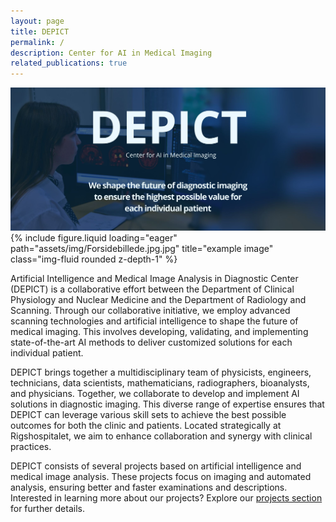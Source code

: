 ```yaml
---
layout: page
title: DEPICT
permalink: /
description: Center for AI in Medical Imaging
related_publications: true
---
```


<div class="container-fluid p-0">
    <img src="assets/img/Forsidebillede.jpg.jpg" alt="example image" class="img-fluid w-100">
</div>



<div class="row">
    <div class="col-sm mt-3 mt-md-0">
        {% include figure.liquid loading="eager" path="assets/img/Forsidebillede.jpg.jpg" title="example image" class="img-fluid rounded z-depth-1" %}
    </div>
</div>

Artificial Intelligence and Medical Image Analysis in Diagnostic Center (DEPICT) is a collaborative effort between the Department of Clinical Physiology and Nuclear Medicine and the Department of Radiology and Scanning. Through our collaborative initiative, we employ advanced scanning technologies and artificial intelligence to shape the future of medical imaging. This involves developing, validating, and implementing state-of-the-art AI methods to deliver customized solutions for each individual patient.<br>

DEPICT brings together a multidisciplinary team of physicists, engineers, technicians, data scientists, mathematicians, radiographers, bioanalysts, and physicians. Together, we collaborate to develop and implement AI solutions in diagnostic imaging. This diverse range of expertise ensures that DEPICT can leverage various skill sets to achieve the best possible outcomes for both the clinic and patients. Located strategically at Rigshospitalet, we aim to enhance collaboration and synergy with clinical practices.<br>

DEPICT consists of several projects based on artificial intelligence and medical image analysis. These projects focus on imaging and automated analysis, ensuring better and faster examinations and descriptions. Interested in learning more about our projects? Explore our [projects section](/al-folio/projects/) for further details.


